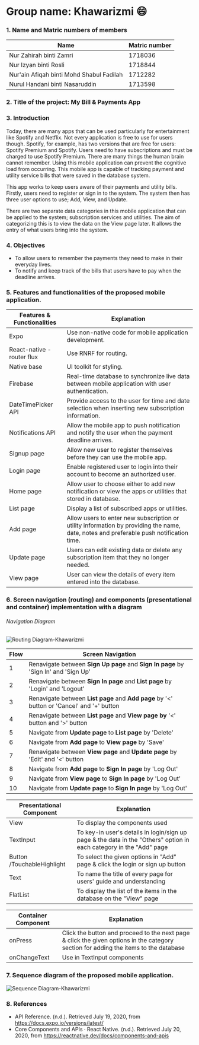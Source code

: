 # Group name: Khawarizmi :smile:
### 1. Name and Matric numbers of members
    
Name         | Matric number
------------ | -------------
Nur Zahirah binti Zamri | 1718036
Nur Izyan binti Rosli | 1718844
Nur'ain Afiqah binti Mohd Shabul Fadilah | 1712282
Nurul Handani binti Nasaruddin | 1713598

### 2. Title of the project: My Bill & Payments App
### 3. Introduction
  <p>Today, there are many apps that can be used particularly for entertainment like Spotify and Netflix. Not every application is free to use for users though. Spotify, for example, has two versions that are free for users: Spotify Premium and Spotify. Users need to have subscriptions and must be charged to use Spotify Premium. There are many things the human brain cannot remember. Using this mobile application can prevent the cognitive load from occurring. This mobile app is capable of tracking payment and utility service bills that were saved in the database system.</p>
  
  <p>This app works to keep users aware of their payments and utility bills. Firstly, users need to register or sign in to the system. The system then has three user options to use; Add, View, and Update.</p>
  
  <p>There are two separate data categories in this mobile application that can be applied to the system; subscription services and utilities. The aim of categorizing this is to view the data on the View page later. It allows the entry of what users bring into the system.</p>
  
### 4. Objectives
   * To allow users to remember the payments they need to make in their everyday lives.
   * To notify and keep track of the bills that users have to pay when the deadline arrives.
   

    
### 5. Features and functionalities of the proposed mobile application.
 Features & Functionalities | Explanation
 ---------------------------| -----------------------------------
 Expo                       | Use non-native code for mobile application development.
 React-native -router flux  | Use RNRF for routing.
 Native base                | UI toolkit for styling.
 Firebase                   | Real-time database to synchronize live data between mobile application with user authentication.
 DateTimePicker API         | Provide access to the user for time and date selection when inserting new subscription information.
 Notifications API          | Allow the mobile app to push notification and notify the user when the payment deadline arrives.
 Signup page                | Allow new user to register themselves before they can use the mobile app.
 Login page                 | Enable registered user to login into their account to become an authorized user.
 Home page                  | Allow user to choose either to add new notification or view the apps or utilities that stored in database.
 List page                  | Display a list of subscribed apps or utilities.
 Add page                   | Allow users to enter new subscription or utility information by providing the name, date, notes and preferable push notification time.
 Update page                | Users can edit existing data or delete any subscription item that they no longer needed.
 View page                  | User can view the details of every item entered into the database.
  
### 6. Screen navigation (routing) and components (presentational and container) implementation with a diagram
  ###### Navigation Diagram
  
  ![Routing Diagram-Khawarizmi](https://github.com/zahirahzamri/Khawarizmi_notifyApp/blob/master/images/routing.jpg)
  
  Flow | Screen Navigation
  -----|-----------------------------------------------------------------------------------
  1    | Renavigate between **Sign Up page** and **Sign In page** by 'Sign In' and 'Sign Up'
  2    | Renavigate between **Sign In page** and **List page** by 'Login' and 'Logout'
  3    | Renavigate between **List page** and **Add page** by '<' button or 'Cancel' and '+' button
  4    | Renavigate between **List page** and **View page by** '<' button and '>' button
  5    | Navigate from **Update page** to **List page** by 'Delete'
  6    | Navigate from **Add page** to **View page** by 'Save'
  7    | Renavigate between **View page** and **Update page** by 'Edit' and '<' button
  8    | Navigate from **Add page** to **Sign In page** by 'Log Out'
  9    | Navigate from **View page** to **Sign In page** by 'Log Out'
  10   | Navigate from **Update page** to **Sign In page** by 'Log Out'
  
  
  Presentational Component   | Explanation
  ---------------------------|---------------------------------------------------------------------------------------------------------------------
  View                       | To display the components used
  TextInput                  | To key-in user's details in login/sign up page & the data in the "Others" option in each category in the "Add" page
  Button /TouchableHighlight | To select the given options in "Add" page & click the login or sign up button 
  Text                       | To name the title of every page for users' guide and understanding
  FlatList                   | To display the list of the items in the database on the "View" page
  
  
 Container Component         | Explanation
 ----------------------------|---------------------------------------------------------------------------------------------------------------------
 onPress                     | Click the button and proceed to the next page & click the given options in the category section for adding the items to the database
 onChangeText                | Use in TextInput components

  
  
### 7. Sequence diagram of the proposed mobile application.
 ![Sequence Diagram-Khawarizmi](https://github.com/zahirahzamri/Khawarizmi_notifyApp/blob/master/images/sequence%20diagram.png)
  
### 8. References
  * API Reference. (n.d.). Retrieved July 19, 2020, from https://docs.expo.io/versions/latest/
  * Core Components and APIs · React Native. (n.d.). Retrieved July 20, 2020, from https://reactnative.dev/docs/components-and-apis
